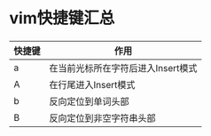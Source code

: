 # vim快捷键汇总

###  

|快捷键     |作用                                       |
|-----------|-------------------------------------------|
|a          |在当前光标所在字符后进入Insert模式         |
|A          |在行尾进入Insert模式                       |
|b          |反向定位到单词头部                         |
|B          |反向定位到非空字符串头部                   |

